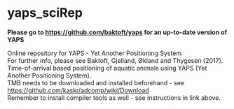 # yaps_sciRep
**Please go to https://github.com/baktoft/yaps for an up-to-date version of YAPS**

Online repository for YAPS - Yet Another Positioning System  
For further info, please see Baktoft, Gjelland, Økland and Thygesen (2017). Time-of-arrival based positioning of aquatic animals using YAPS (Yet Another Positioning System).  
TMB needs to be downloaded and installed beforehand - see https://github.com/kaskr/adcomp/wiki/Download  
Remember to install compiler tools as well - see instructions in link above.
